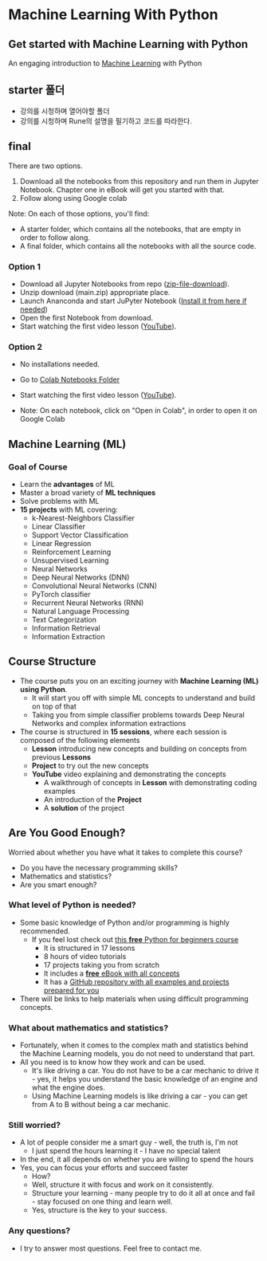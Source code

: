 # Machine Learning With Python

## Get started with Machine Learning with Python

An engaging introduction to [Machine Learning](https://en.wikipedia.org/wiki/Machine_learning) with Python

## starter 폴더 
- 강의를 시청하며 열어야할 폴더
- 강의를 시청하며 Rune의 설명을 필기하고 코드를 따라한다.
## final

There are two options.

1. Download all the notebooks from this repository and run them in Jupyter Notebook. Chapter one in eBook will get you started with that.
2. Follow along using Google colab

Note: On each of those options, you'll find:

- A starter folder, which contains all the notebooks, that are empty in order to follow along.
- A final folder, which contains all the notebooks with all the source code.

### Option 1

- Download all Jupyter Notebooks from repo ([zip-file-download](https://github.com/LearnPythonWithRune/MachineLearningWithPython/archive/refs/heads/main.zip)).
- Unzip download (main.zip) appropriate place.
- Launch Ananconda and start JuPyter Notebook ([Install it from here if needed](https://www.anaconda.com/products/individual))
- Open the first Notebook from download.
- Start watching the first video lesson ([YouTube](https://youtu.be/pQA6MGsXCNg)).

### Option 2

- No installations needed.
- Go to [Colab Notebooks Folder](https://github.com/LearnPythonWithRune/MachineLearningWithPython/tree/main/colab)
- Start watching the first video lesson ([YouTube](https://youtu.be/pQA6MGsXCNg)).

- Note: On each notebook, click on "Open in Colab", in order to open it on Google Colab

## Machine Learning (ML)

### Goal of Course

- Learn the **advantages** of ML
- Master a broad variety of **ML techniques**
- Solve problems with ML
- **15 projects** with ML covering:
  - k-Nearest-Neighbors Classifier
  - Linear Classifier
  - Support Vector Classification
  - Linear Regression
  - Reinforcement Learning
  - Unsupervised Learning
  - Neural Networks
  - Deep Neural Networks (DNN)
  - Convolutional Neural Networks (CNN)
  - PyTorch classifier
  - Recurrent Neural Networks (RNN)
  - Natural Language Processing
  - Text Categorization
  - Information Retrieval
  - Information Extraction

## Course Structure

- The course puts you on an exciting journey with **Machine Learning (ML) using Python**.
  - It will start you off with simple ML concepts to understand and build on top of that
  - Taking you from simple classifier problems towards Deep Neural Networks and complex information extractions
- The course is structured in **15 sessions**, where each session is composed of the following elements
  - **Lesson** introducing new concepts and building on concepts from previous **Lessons**
  - **Project** to try out the new concepts
  - **YouTube** video explaining and demonstrating the concepts
    - A walkthrough of concepts in **Lesson** with demonstrating coding examples
    - An introduction of the **Project**
    - A **solution** of the project

## Are You Good Enough?

Worried about whether you have what it takes to complete this course?

- Do you have the necessary programming skills?
- Mathematics and statistics?
- Are you smart enough?

### What level of Python is needed?

- Some basic knowledge of Python and/or programming is highly recommended.
  - If you feel lost check out [this **free** Python for beginners course](https://www.learnpythonwithrune.org/learn-python/)
    - It is structured in 17 lessons
    - 8 hours of video tutorials
    - 17 projects taking you from scratch
    - It includes a [**free** eBook with all concepts](https://www.learnpythonwithrune.org/learn-python/)
    - It has a [GitHub repository with all examples and projects prepared for you](https://github.com/LearnPythonWithRune/LearnPython)
- There will be links to help materials when using difficult programming concepts.

### What about mathematics and statistics?

- Fortunately, when it comes to the complex math and statistics behind the Machine Learning models, you do not need to understand that part.
- All you need is to know how they work and can be used.
  - It's like driving a car. You do not have to be a car mechanic to drive it - yes, it helps you understand the basic knowledge of an engine and what the engine does.
  - Using Machine Learning models is like driving a car - you can get from A to B without being a car mechanic.

### Still worried?

- A lot of people consider me a smart guy - well, the truth is, I'm not
  - I just spend the hours learning it - I have no special talent
- In the end, it all depends on whether you are willing to spend the hours
- Yes, you can focus your efforts and succeed faster
  - How?
  - Well, structure it with focus and work on it consistently.
  - Structure your learning - many people try to do it all at once and fail - stay focused on one thing and learn well.
  - Yes, structure is the key to your success.

### Any questions?

- I try to answer most questions. Feel free to contact me.
